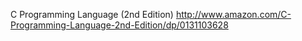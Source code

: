 C Programming Language (2nd Edition)
http://www.amazon.com/C-Programming-Language-2nd-Edition/dp/0131103628
